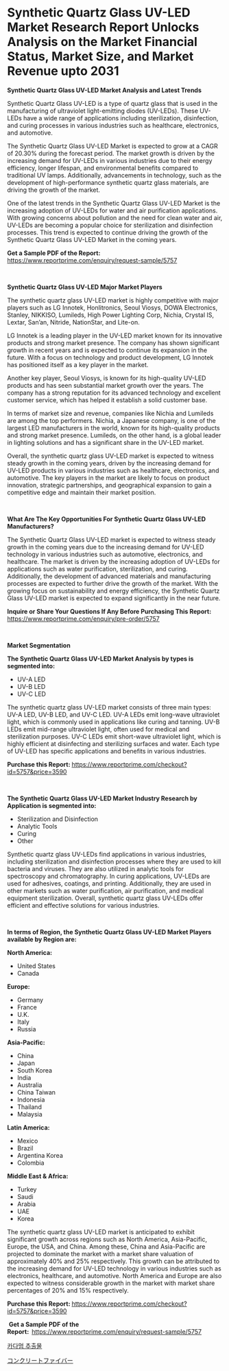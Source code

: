 <p><h1>Synthetic Quartz Glass UV-LED Market Research Report Unlocks Analysis on the Market Financial Status, Market Size, and Market Revenue upto 2031</h1></p><p><strong>Synthetic Quartz Glass UV-LED Market Analysis and Latest Trends</strong></p>
<p><p>Synthetic Quartz Glass UV-LED is a type of quartz glass that is used in the manufacturing of ultraviolet light-emitting diodes (UV-LEDs). These UV-LEDs have a wide range of applications including sterilization, disinfection, and curing processes in various industries such as healthcare, electronics, and automotive.</p><p>The Synthetic Quartz Glass UV-LED Market is expected to grow at a CAGR of 20.30% during the forecast period. The market growth is driven by the increasing demand for UV-LEDs in various industries due to their energy efficiency, longer lifespan, and environmental benefits compared to traditional UV lamps. Additionally, advancements in technology, such as the development of high-performance synthetic quartz glass materials, are driving the growth of the market.</p><p>One of the latest trends in the Synthetic Quartz Glass UV-LED Market is the increasing adoption of UV-LEDs for water and air purification applications. With growing concerns about pollution and the need for clean water and air, UV-LEDs are becoming a popular choice for sterilization and disinfection processes. This trend is expected to continue driving the growth of the Synthetic Quartz Glass UV-LED Market in the coming years.</p></p>
<p><strong>Get a Sample PDF of the Report:&nbsp;</strong> <a href="https://www.reportprime.com/enquiry/request-sample/5757">https://www.reportprime.com/enquiry/request-sample/5757</a></p>
<p>&nbsp;</p>
<p><strong>Synthetic Quartz Glass UV-LED Major Market Players</strong></p>
<p><p>The synthetic quartz glass UV-LED market is highly competitive with major players such as LG Innotek, Honlitronics, Seoul Viosys, DOWA Electronics, Stanley, NIKKISO, Lumileds, High Power Lighting Corp, Nichia, Crystal IS, Lextar, San’an, Nitride, NationStar, and Lite-on. </p><p>LG Innotek is a leading player in the UV-LED market known for its innovative products and strong market presence. The company has shown significant growth in recent years and is expected to continue its expansion in the future. With a focus on technology and product development, LG Innotek has positioned itself as a key player in the market.</p><p>Another key player, Seoul Viosys, is known for its high-quality UV-LED products and has seen substantial market growth over the years. The company has a strong reputation for its advanced technology and excellent customer service, which has helped it establish a solid customer base.</p><p>In terms of market size and revenue, companies like Nichia and Lumileds are among the top performers. Nichia, a Japanese company, is one of the largest LED manufacturers in the world, known for its high-quality products and strong market presence. Lumileds, on the other hand, is a global leader in lighting solutions and has a significant share in the UV-LED market.</p><p>Overall, the synthetic quartz glass UV-LED market is expected to witness steady growth in the coming years, driven by the increasing demand for UV-LED products in various industries such as healthcare, electronics, and automotive. The key players in the market are likely to focus on product innovation, strategic partnerships, and geographical expansion to gain a competitive edge and maintain their market position.</p></p>
<p>&nbsp;</p>
<p><strong>What Are The Key Opportunities For Synthetic Quartz Glass UV-LED Manufacturers?</strong></p>
<p><p>The Synthetic Quartz Glass UV-LED market is expected to witness steady growth in the coming years due to the increasing demand for UV-LED technology in various industries such as automotive, electronics, and healthcare. The market is driven by the increasing adoption of UV-LEDs for applications such as water purification, sterilization, and curing. Additionally, the development of advanced materials and manufacturing processes are expected to further drive the growth of the market. With the growing focus on sustainability and energy efficiency, the Synthetic Quartz Glass UV-LED market is expected to expand significantly in the near future.</p></p>
<p><strong>Inquire or Share Your Questions If Any Before Purchasing This Report:</strong> <a href="https://www.reportprime.com/enquiry/pre-order/5757">https://www.reportprime.com/enquiry/pre-order/5757</a></p>
<p>&nbsp;</p>
<p><strong>Market Segmentation</strong></p>
<p><strong>The Synthetic Quartz Glass UV-LED Market Analysis by types is segmented into:</strong></p>
<p><ul><li>UV-A LED</li><li>UV-B LED</li><li>UV-C LED</li></ul></p>
<p><p>The synthetic quartz glass UV-LED market consists of three main types: UV-A LED, UV-B LED, and UV-C LED. UV-A LEDs emit long-wave ultraviolet light, which is commonly used in applications like curing and tanning. UV-B LEDs emit mid-range ultraviolet light, often used for medical and sterilization purposes. UV-C LEDs emit short-wave ultraviolet light, which is highly efficient at disinfecting and sterilizing surfaces and water. Each type of UV-LED has specific applications and benefits in various industries.</p></p>
<p><strong>Purchase this Report:&nbsp;</strong><a href="https://www.reportprime.com/checkout?id=5757&price=3590">https://www.reportprime.com/checkout?id=5757&price=3590</a></p>
<p>&nbsp;</p>
<p><strong>The Synthetic Quartz Glass UV-LED Market Industry Research by Application is segmented into:</strong></p>
<p><ul><li>Sterilization and Disinfection</li><li>Analytic Tools</li><li>Curing</li><li>Other</li></ul></p>
<p><p>Synthetic quartz glass UV-LEDs find applications in various industries, including sterilization and disinfection processes where they are used to kill bacteria and viruses. They are also utilized in analytic tools for spectroscopy and chromatography. In curing applications, UV-LEDs are used for adhesives, coatings, and printing. Additionally, they are used in other markets such as water purification, air purification, and medical equipment sterilization. Overall, synthetic quartz glass UV-LEDs offer efficient and effective solutions for various industries.</p></p>
<p>&nbsp;</p>
<p><strong>In terms of Region, the Synthetic Quartz Glass UV-LED Market Players available by Region are:</strong></p>
<p>
    <p> <strong> North America: </strong>
        <ul>
            <li>United States</li>
            <li>Canada</li>
        </ul>
        </p> 
    <p> <strong> Europe: </strong>
        <ul>
            <li>Germany</li>
            <li>France</li>
            <li>U.K.</li>
            <li>Italy</li>
            <li>Russia</li>
        </ul>
        </p> 
    <p> <strong> Asia-Pacific: </strong>
        <ul>
            <li>China</li>
            <li>Japan</li>
            <li>South Korea</li>
            <li>India</li>
            <li>Australia</li>
            <li>China Taiwan</li>
            <li>Indonesia</li>
            <li>Thailand</li>
            <li>Malaysia</li>
        </ul>
        </p> 
    <p> <strong> Latin America: </strong>
        <ul>
            <li>Mexico</li>
            <li>Brazil</li>
            <li>Argentina Korea</li>
            <li>Colombia</li>
        </ul>
        </p> 
    <p> <strong> Middle East & Africa: </strong>
        <ul>
            <li>Turkey</li>
            <li>Saudi</li>
            <li>Arabia</li>
            <li>UAE</li>
            <li>Korea</li>
        </ul>
    </p>
    </p>
<p><p>The synthetic quartz glass UV-LED market is anticipated to exhibit significant growth across regions such as North America, Asia-Pacific, Europe, the USA, and China. Among these, China and Asia-Pacific are projected to dominate the market with a market share valuation of approximately 40% and 25% respectively. This growth can be attributed to the increasing demand for UV-LED technology in various industries such as electronics, healthcare, and automotive. North America and Europe are also expected to witness considerable growth in the market with market share percentages of 20% and 15% respectively.</p></p>
<p><strong>Purchase this Report: </strong><a href="https://www.reportprime.com/checkout?id=5757&price=3590">https://www.reportprime.com/checkout?id=5757&price=3590</a></p>
<p>&nbsp;<strong>Get a Sample PDF of the Report:&nbsp;&nbsp;</strong><a href="https://www.reportprime.com/enquiry/request-sample/5757">https://www.reportprime.com/enquiry/request-sample/5757</a></p>
<p><strong></strong></p>
<p><p><a href="https://github.com/jntpkh496620/Market-Research-Report-List-1/blob/main/455720914621.md">카다멈 추출물</a></p><p><a href="https://github.com/lababdou/Market-Research-Report-List-3/blob/main/810126815887.md">コンクリートファイバー</a></p></p>